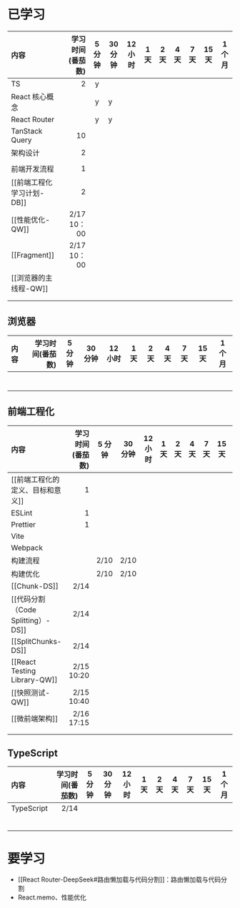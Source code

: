 # 已学习

| 内容                |  学习时间(番茄数) | 5 分钟 | 30 分钟 | 12 小时 | 1 天 | 2 天 | 4 天 | 7 天 | 15 天 | 1 个月 |
| :---------------- | ---------: | :--: | ----- | ----- | --- | --- | --- | --- | ---- | ---- |
| TS                |          2 |  y   |       |       |     |     |     |     |      |      |
| React 核心概念        |            |  y   | y     |       |     |     |     |     |      |      |
| React Router      |            |  y   | y     |       |     |     |     |     |      |      |
| TanStack Query    |         10 |      |       |       |     |     |     |     |      |      |
| 架构设计              |          2 |      |       |       |     |     |     |     |      |      |
|                   |            |      |       |       |     |     |     |     |      |      |
| 前端开发流程            |          1 |      |       |       |     |     |     |     |      |      |
| [[前端工程化 学习计划-DB]] |          2 |      |       |       |     |     |     |     |      |      |
| [[性能优化-QW]]       | 2/17 10：00 |      |       |       |     |     |     |     |      |      |
| [[Fragment]]      | 2/17 10：00 |      |       |       |     |     |     |     |      |      |
| [[浏览器的主线程-QW]]       |            |      |       |       |     |     |     |     |      |      |
|                   |            |      |       |       |     |     |     |     |      |      |
|                   |            |      |       |       |     |     |     |     |      |      |
## 浏览器

| 内容  | 学习时间(番茄数) | 5 分钟 | 30 分钟 | 12 小时 | 1 天 | 2 天 | 4 天 | 7 天 | 15 天 | 1 个月 |
| :-- | --------: | :--: | ----- | ----- | --- | --- | --- | --- | ---- | ---- |
|     |           |      |       |       |     |     |     |     |      |      |
|     |           |      |       |       |     |     |     |     |      |      |
|     |           |      |       |       |     |     |     |     |      |      |
|     |           |      |       |       |     |     |     |     |      |      |
|     |           |      |       |       |     |     |     |     |      |      |
|     |           |      |       |       |     |     |     |     |      |      |
|     |           |      |       |       |     |     |     |     |      |      |



## 前端工程化

| 内容                           |  学习时间(番茄数) | 5 分钟 | 30 分钟 | 12 小时 | 1 天 | 2 天 | 4 天 | 7 天 | 15 天 | 1 个月 |
| :--------------------------- | ---------: | :--: | ----- | ----- | --- | --- | --- | --- | ---- | ---- |
| [[前端工程化的定义、目标和意义]]           |          1 |      |       |       |     |     |     |     |      |      |
| ESLint                       |          1 |      |       |       |     |     |     |     |      |      |
| Prettier                     |          1 |      |       |       |     |     |     |     |      |      |
| Vite                         |            |      |       |       |     |     |     |     |      |      |
| Webpack                      |            |      |       |       |     |     |     |     |      |      |
| 构建流程                         |            | 2/10 | 2/10  |       |     |     |     |     |      |      |
| 构建优化                         |            | 2/10 | 2/10  |       |     |     |     |     |      |      |
| [[Chunk-DS]]                 |       2/14 |      |       |       |     |     |     |     |      |      |
| [[代码分割（Code Splitting）-DS]]  |       2/14 |      |       |       |     |     |     |     |      |      |
| [[SplitChunks-DS]]           |       2/14 |      |       |       |     |     |     |     |      |      |
| [[React Testing Library-QW]] | 2/15 10:20 |      |       |       |     |     |     |     |      |      |
| [[快照测试-QW]]                  | 2/15 10:40 |      |       |       |     |     |     |     |      |      |
| [[微前端架构]]                    | 2/16 17:15 |      |       |       |     |     |     |     |      |      |
|                              |            |      |       |       |     |     |     |     |      |      |
|                              |            |      |       |       |     |     |     |     |      |      |

## TypeScript

| 内容         | 学习时间(番茄数) | 5 分钟 | 30 分钟 | 12 小时 | 1 天 | 2 天 | 4 天 | 7 天 | 15 天 | 1 个月 |
| :--------- | --------: | :--: | ----- | ----- | --- | --- | --- | --- | ---- | ---- |
| TypeScript |      2/14 |      |       |       |     |     |     |     |      |      |
|            |           |      |       |       |     |     |     |     |      |      |
|            |           |      |       |       |     |     |     |     |      |      |
|            |           |      |       |       |     |     |     |     |      |      |
|            |           |      |       |       |     |     |     |     |      |      |
|            |           |      |       |       |     |     |     |     |      |      |
|            |           |      |       |       |     |     |     |     |      |      |


# 要学习

- [[React Router-DeepSeek#路由懒加载与代码分割]]：路由懒加载与代码分割
- React.memo、性能优化